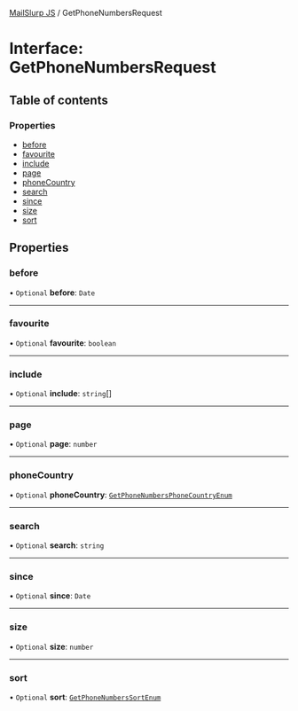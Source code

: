 [MailSlurp JS](../README.md) / GetPhoneNumbersRequest

# Interface: GetPhoneNumbersRequest

## Table of contents

### Properties

- [before](GetPhoneNumbersRequest.md#before)
- [favourite](GetPhoneNumbersRequest.md#favourite)
- [include](GetPhoneNumbersRequest.md#include)
- [page](GetPhoneNumbersRequest.md#page)
- [phoneCountry](GetPhoneNumbersRequest.md#phonecountry)
- [search](GetPhoneNumbersRequest.md#search)
- [since](GetPhoneNumbersRequest.md#since)
- [size](GetPhoneNumbersRequest.md#size)
- [sort](GetPhoneNumbersRequest.md#sort)

## Properties

### before

• `Optional` **before**: `Date`

___

### favourite

• `Optional` **favourite**: `boolean`

___

### include

• `Optional` **include**: `string`[]

___

### page

• `Optional` **page**: `number`

___

### phoneCountry

• `Optional` **phoneCountry**: [`GetPhoneNumbersPhoneCountryEnum`](../enums/GetPhoneNumbersPhoneCountryEnum.md)

___

### search

• `Optional` **search**: `string`

___

### since

• `Optional` **since**: `Date`

___

### size

• `Optional` **size**: `number`

___

### sort

• `Optional` **sort**: [`GetPhoneNumbersSortEnum`](../enums/GetPhoneNumbersSortEnum.md)
